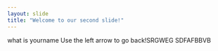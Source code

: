 ```yaml
---
layout: slide
title: "Welcome to our second slide!"
---
```

what is yourname
Use the left arrow to go back!SRGWEG
SDFAFBBVB
